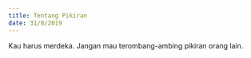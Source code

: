 ```yaml
---
title: Tentang Pikiran
date: 31/8/2019
---
```

Kau harus merdeka. Jangan mau terombang-ambing pikiran orang lain.